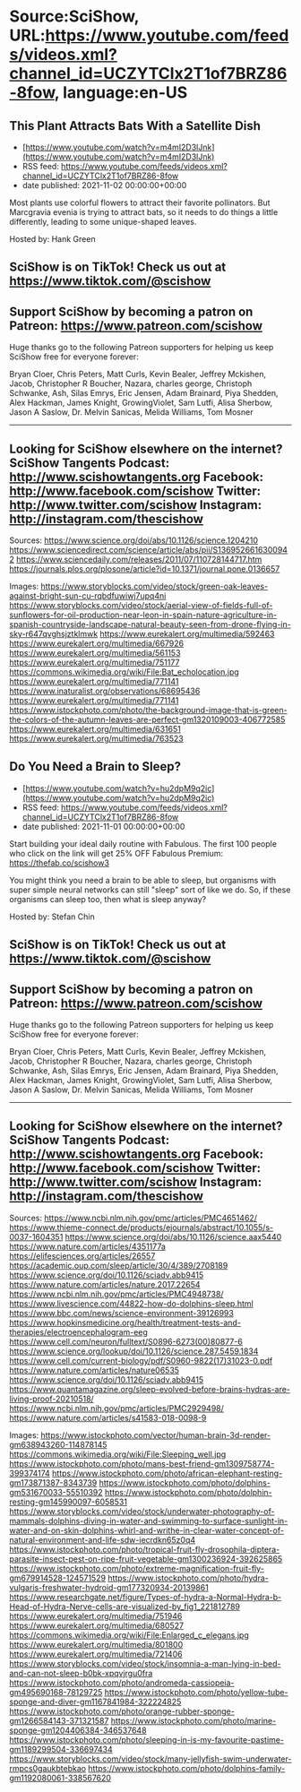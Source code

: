 # Source:SciShow, URL:https://www.youtube.com/feeds/videos.xml?channel_id=UCZYTClx2T1of7BRZ86-8fow, language:en-US

## This Plant Attracts Bats With a Satellite Dish
 - [https://www.youtube.com/watch?v=m4mI2D3lJnk](https://www.youtube.com/watch?v=m4mI2D3lJnk)
 - RSS feed: https://www.youtube.com/feeds/videos.xml?channel_id=UCZYTClx2T1of7BRZ86-8fow
 - date published: 2021-11-02 00:00:00+00:00

Most plants use colorful flowers to attract their favorite pollinators. But Marcgravia evenia is trying to attract bats, so it needs to do things a little differently, leading to some unique-shaped leaves.

Hosted by: Hank Green

SciShow is on TikTok!  Check us out at https://www.tiktok.com/@scishow 
----------
Support SciShow by becoming a patron on Patreon: https://www.patreon.com/scishow
----------
Huge thanks go to the following Patreon supporters for helping us keep SciShow free for everyone forever:

Bryan Cloer, Chris Peters, Matt Curls, Kevin Bealer, Jeffrey Mckishen, Jacob, Christopher R Boucher, Nazara, charles george, Christoph Schwanke, Ash, Silas Emrys, Eric Jensen, Adam Brainard, Piya Shedden, Alex Hackman, James Knight, GrowingViolet, Sam Lutfi, Alisa Sherbow, Jason A Saslow, Dr. Melvin Sanicas, Melida Williams, Tom Mosner

----------
Looking for SciShow elsewhere on the internet?
SciShow Tangents Podcast: http://www.scishowtangents.org
Facebook: http://www.facebook.com/scishow
Twitter: http://www.twitter.com/scishow
Instagram: http://instagram.com/thescishow
----------
Sources:
https://www.science.org/doi/abs/10.1126/science.1204210
https://www.sciencedirect.com/science/article/abs/pii/S1369526616300942
https://www.sciencedaily.com/releases/2011/07/110728144717.htm 
https://journals.plos.org/plosone/article?id=10.1371/journal.pone.0136657 

Images:
https://www.storyblocks.com/video/stock/green-oak-leaves-against-bright-sun-cu-rqbdfuwiwj7upq4ni
https://www.storyblocks.com/video/stock/aerial-view-of-fields-full-of-sunflowers-for-oil-production-near-leon-in-spain-nature-agriculture-in-spanish-countryside-landscape-natural-beauty-seen-from-drone-flying-in-sky-r647qvghsjztklmwk
https://www.eurekalert.org/multimedia/592463
https://www.eurekalert.org/multimedia/667926
https://www.eurekalert.org/multimedia/561153
https://www.eurekalert.org/multimedia/751177
https://commons.wikimedia.org/wiki/File:Bat_echolocation.jpg
https://www.eurekalert.org/multimedia/771141
https://www.inaturalist.org/observations/68695436
https://www.eurekalert.org/multimedia/771141
https://www.istockphoto.com/photo/the-background-image-that-is-green-the-colors-of-the-autumn-leaves-are-perfect-gm1320109003-406772585
https://www.eurekalert.org/multimedia/631651
https://www.eurekalert.org/multimedia/763523

## Do You Need a Brain to Sleep?
 - [https://www.youtube.com/watch?v=hu2dpM9q2ic](https://www.youtube.com/watch?v=hu2dpM9q2ic)
 - RSS feed: https://www.youtube.com/feeds/videos.xml?channel_id=UCZYTClx2T1of7BRZ86-8fow
 - date published: 2021-11-01 00:00:00+00:00

Start building your ideal daily routine with Fabulous. The first 100 people who click on the link will get 25% OFF Fabulous Premium: https://thefab.co/scishow3

You might think you need a brain to be able to sleep, but organisms with super simple neural networks can still "sleep" sort of like we do. So, if these organisms can sleep too, then what is sleep anyway?

Hosted by: Stefan Chin

SciShow is on TikTok!  Check us out at https://www.tiktok.com/@scishow 
----------
Support SciShow by becoming a patron on Patreon: https://www.patreon.com/scishow
----------
Huge thanks go to the following Patreon supporters for helping us keep SciShow free for everyone forever:

Bryan Cloer, Chris Peters, Matt Curls, Kevin Bealer, Jeffrey Mckishen, Jacob, Christopher R Boucher, Nazara, charles george, Christoph Schwanke, Ash, Silas Emrys, Eric Jensen, Adam Brainard, Piya Shedden, Alex Hackman, James Knight, GrowingViolet, Sam Lutfi, Alisa Sherbow, Jason A Saslow, Dr. Melvin Sanicas, Melida Williams, Tom Mosner

----------
Looking for SciShow elsewhere on the internet?
SciShow Tangents Podcast: http://www.scishowtangents.org
Facebook: http://www.facebook.com/scishow
Twitter: http://www.twitter.com/scishow
Instagram: http://instagram.com/thescishow
----------
Sources:
https://www.ncbi.nlm.nih.gov/pmc/articles/PMC4651462/
https://www.thieme-connect.de/products/ejournals/abstract/10.1055/s-0037-1604351
https://www.science.org/doi/abs/10.1126/science.aax5440
https://www.nature.com/articles/4351177a
https://elifesciences.org/articles/26557
https://academic.oup.com/sleep/article/30/4/389/2708189
https://www.science.org/doi/10.1126/sciadv.abb9415
https://www.nature.com/articles/nature.2017.22654
https://www.ncbi.nlm.nih.gov/pmc/articles/PMC4948738/
https://www.livescience.com/44822-how-do-dolphins-sleep.html
https://www.bbc.com/news/science-environment-39126993
https://www.hopkinsmedicine.org/health/treatment-tests-and-therapies/electroencephalogram-eeg
https://www.cell.com/neuron/fulltext/S0896-6273(00)80877-6
https://www.science.org/lookup/doi/10.1126/science.287.5459.1834
https://www.cell.com/current-biology/pdf/S0960-9822(17)31023-0.pdf
https://www.nature.com/articles/nature06535
https://www.science.org/doi/10.1126/sciadv.abb9415
https://www.quantamagazine.org/sleep-evolved-before-brains-hydras-are-living-proof-20210518/
https://www.ncbi.nlm.nih.gov/pmc/articles/PMC2929498/
https://www.nature.com/articles/s41583-018-0098-9

Images:
https://www.istockphoto.com/vector/human-brain-3d-render-gm638943260-114878145
https://commons.wikimedia.org/wiki/File:Sleeping_well.jpg
https://www.istockphoto.com/photo/mans-best-friend-gm1309758774-399374174
https://www.istockphoto.com/photo/african-elephant-resting-gm173871387-8343739
https://www.istockphoto.com/photo/dolphins-gm531670033-55510392
https://www.istockphoto.com/photo/dolphin-resting-gm145990097-6058531
https://www.storyblocks.com/video/stock/underwater-photography-of-mammals-dolphins-diving-in-water-and-swimming-to-surface-sunlight-in-water-and-on-skin-dolphins-whirl-and-writhe-in-clear-water-concept-of-natural-environment-and-life-sdw-iecrdkn65z0q4
https://www.istockphoto.com/photo/tropical-fruit-fly-drosophila-diptera-parasite-insect-pest-on-ripe-fruit-vegetable-gm1300236924-392625865
https://www.istockphoto.com/photo/extreme-magnification-fruit-fly-gm679914528-124571529
https://www.istockphoto.com/photo/hydra-vulgaris-freshwater-hydroid-gm177320934-20139861
https://www.researchgate.net/figure/Types-of-hydra-a-Normal-Hydra-b-Head-of-Hydra-Nerve-cells-are-visualized-by_fig1_221812789
https://www.eurekalert.org/multimedia/751946
https://www.eurekalert.org/multimedia/680527
https://commons.wikimedia.org/wiki/File:Enlarged_c_elegans.jpg
https://www.eurekalert.org/multimedia/801800
https://www.eurekalert.org/multimedia/721406
https://www.storyblocks.com/video/stock/insomnia-a-man-lying-in-bed-and-can-not-sleep-b0bk-xpqvjrgu0fra
https://www.istockphoto.com/photo/andromeda-cassiopeia-gm495690168-78129725
https://www.istockphoto.com/photo/yellow-tube-sponge-and-diver-gm1167841984-322224825
https://www.istockphoto.com/photo/orange-rubber-sponge-gm1266584143-371321587
https://www.istockphoto.com/photo/marine-sponge-gm1204406384-346537648
https://www.istockphoto.com/photo/sleeping-in-is-my-favourite-pastime-gm1189299504-336697434
https://www.storyblocks.com/video/stock/many-jellyfish-swim-underwater-rmpcs0gaukbtebkao
https://www.istockphoto.com/photo/dolphins-family-gm1192080061-338567620

